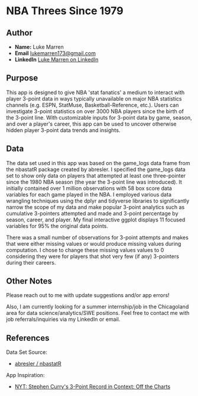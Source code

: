 # NBA Threes Since 1979

## Author 

- **Name:** Luke Marren
- **Email** lukemarren173@gmail.com
- **LinkedIn** [Luke Marren on LinkedIn](https://www.linkedin.com/in/luke-marren-aa9912206/)

## Purpose

This app is designed to give NBA 'stat fanatics' a medium to interact with player 
3-point data in ways typically unavailable on major NBA statistics channels 
(e.g. ESPN, StatMuse, Basketball-Reference, etc.). Users can investigate 
3-point statistics on over 3000 NBA players since the birth of the 3-point line.
With customizable inputs for 3-point data by game, season, and over a player's 
career, this app can be used to uncover otherwise hidden player 3-point data
trends and insights.

## Data

The data set used in this app was based on the game_logs data frame from the 
nbastatR package created by abresler. I specified the game_logs data set to show 
only data on players that attempted at least one three-pointer since the 1980 
NBA season (the year the 3-point line was introduced). It initially contained 
over 1 million observations with 58 box score data variables for each game 
played in the NBA. I employed various data wrangling techniques using the dplyr 
and tidyverse libraries to significantly narrow the scope of my data and make
popular 3-point analytics such as cumulative 3-pointers attempted and made and 
3-point percentage by season, career, and player. My final interactive ggplot 
displays 11 focused variables for 95% the original data points.

There was a small number of observations for 3-point attempts and makes that
were either missing values or would produce missing values during computation. I
chose to change these missing values values to 0 considering they were for
players that shot very few (if any) 3-pointers during their careers.

## Other Notes

Please reach out to me with update suggestions and/or app errors!

Also, I am currently looking for a summer internship/job in the Chicagoland 
area for data science/analytics/SWE positions. Feel free to contact me with job 
referrals/inquiries via my LinkedIn or email.

## References 

Data Set Source:

- [abresler / nbastatR](https://github.com/abresler/nbastatR)

App Inspiration:

- [NYT: Stephen Curry's 3-Point Record in Context: Off the Charts](https://www.nytimes.com/interactive/2016/04/16/upshot/stephen-curry-golden-state-warriors-3-pointers.html)

